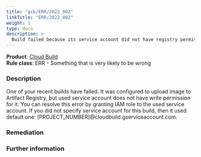 ```yaml
---
title: "gcb/ERR/2022_002"
linkTitle: "ERR/2022_002"
weight: 1
type: docs
description: >
  Build failed because its service account did not have registry permissions.
---
```


**Product**: [Cloud Build](https://cloud.google.com/build)\
**Rule class**: ERR - Something that is very likely to be wrong

### Description

One of your recent builds have failed. It was configured to upload image to
Artifact Registry, but used service account does not have write permission for
it. You can resolve this error by granting IAM role
to the used service account. If you did not specify service account for this
build, then it used default one: [PROJECT_NUMBER]@cloudbuild.gserviceaccount.com.

### Remediation

### Further information
